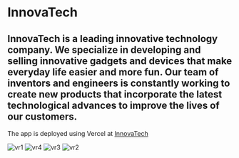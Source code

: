 # InnovaTech
## InnovaTech is a leading innovative technology company. We specialize in developing and selling innovative gadgets and devices that make everyday life easier and more fun. Our team of inventors and engineers is constantly working to create new products that incorporate the latest technological advances to improve the lives of our customers.

The app is deployed using Vercel at [InnovaTech](https://innovatech-ten.vercel.app/)


![vr1](https://github.com/Zyzz294/techtrek/assets/96903120/4b59cd66-9b17-43b6-9ee8-f9d44503c6db)
![vr4](https://github.com/Zyzz294/techtrek/assets/96903120/c7cf232c-f8d8-4f55-96bf-ca6634fd88b0)
![vr3](https://github.com/Zyzz294/techtrek/assets/96903120/d46aff7d-adce-44fe-93f7-69e0333384b9)
![vr2](https://github.com/Zyzz294/techtrek/assets/96903120/cbe432e1-fa6d-4b14-8844-512138db5493)
